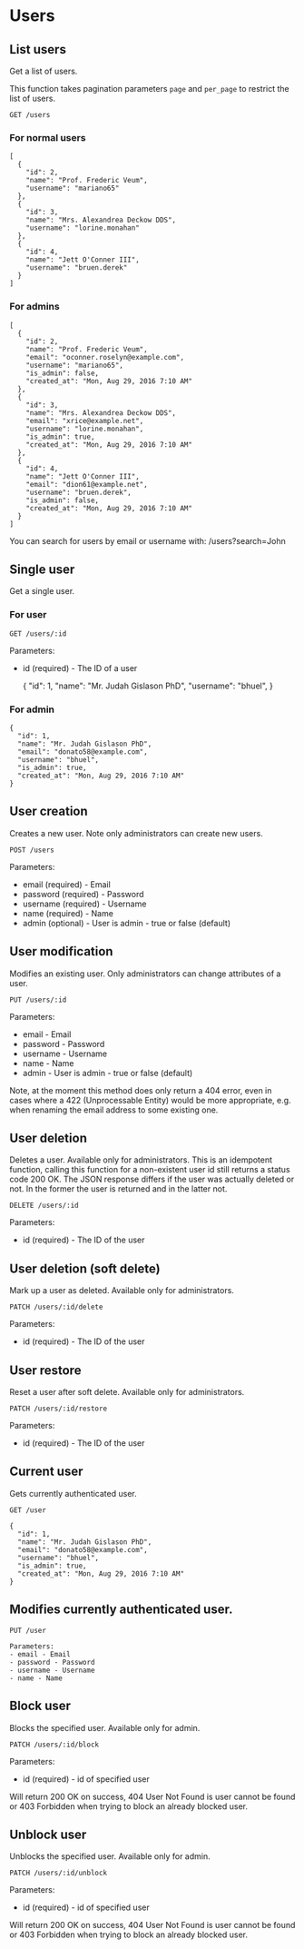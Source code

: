 # Users

## List users

Get a list of users.

This function takes pagination parameters `page` and `per_page` to restrict the list of users.

    GET /users

### For normal users

    [
      {
        "id": 2,
        "name": "Prof. Frederic Veum",
        "username": "mariano65"
      },
      {
        "id": 3,
        "name": "Mrs. Alexandrea Deckow DDS",
        "username": "lorine.monahan"
      },
      {
        "id": 4,
        "name": "Jett O'Conner III",
        "username": "bruen.derek"
      }
    ]

### For admins

    [
      {
        "id": 2,
        "name": "Prof. Frederic Veum",
        "email": "oconner.roselyn@example.com",
        "username": "mariano65",
        "is_admin": false,
        "created_at": "Mon, Aug 29, 2016 7:10 AM"
      },
      {
        "id": 3,
        "name": "Mrs. Alexandrea Deckow DDS",
        "email": "xrice@example.net",
        "username": "lorine.monahan",
        "is_admin": true,
        "created_at": "Mon, Aug 29, 2016 7:10 AM"
      },
      {
        "id": 4,
        "name": "Jett O'Conner III",
        "email": "dion61@example.net",
        "username": "bruen.derek",
        "is_admin": false,
        "created_at": "Mon, Aug 29, 2016 7:10 AM"
      }
    ]

You can search for users by email or username with: /users?search=John

## Single user

Get a single user.

### For user

    GET /users/:id

Parameters:
- id (required) - The ID of a user

    {
      "id": 1,
      "name": "Mr. Judah Gislason PhD",
      "username": "bhuel",
    }

### For admin

    {
      "id": 1,
      "name": "Mr. Judah Gislason PhD",
      "email": "donato58@example.com",
      "username": "bhuel",
      "is_admin": true,
      "created_at": "Mon, Aug 29, 2016 7:10 AM"
    }


## User creation

Creates a new user. Note only administrators can create new users.

    POST /users

Parameters:
- email (required) - Email
- password (required) - Password
- username (required) - Username
- name (required) - Name
- admin (optional) - User is admin - true or false (default)

## User modification

Modifies an existing user. Only administrators can change attributes of a user.

    PUT /users/:id 

Parameters:
- email - Email
- password - Password
- username - Username
- name - Name
- admin - User is admin - true or false (default)

Note, at the moment this method does only return a 404 error, even in cases where a 422 (Unprocessable Entity) would be more appropriate, e.g. when renaming the email address to some existing one.

## User deletion

Deletes a user. Available only for administrators. This is an idempotent function, calling this function for a non-existent user id still returns a status code 200 OK. The JSON response differs if the user was actually deleted or not. In the former the user is returned and in the latter not.

    DELETE /users/:id

Parameters:
- id (required) - The ID of the user

## User deletion (soft delete)

Mark up a user as deleted. Available only for administrators.

    PATCH /users/:id/delete

Parameters:
- id (required) - The ID of the user

## User restore

Reset a user after soft delete. Available only for administrators.

    PATCH /users/:id/restore

Parameters:
- id (required) - The ID of the user

## Current user

Gets currently authenticated user.

    GET /user

    {
      "id": 1,
      "name": "Mr. Judah Gislason PhD",
      "email": "donato58@example.com",
      "username": "bhuel",
      "is_admin": true,
      "created_at": "Mon, Aug 29, 2016 7:10 AM"
    }

## Modifies currently authenticated user.

    PUT /user

    Parameters:
    - email - Email
    - password - Password
    - username - Username
    - name - Name

## Block user

Blocks the specified user. Available only for admin.

    PATCH /users/:id/block

Parameters:
- id (required) - id of specified user

Will return 200 OK on success, 404 User Not Found is user cannot be found or 403 Forbidden when trying to block an already blocked user.

## Unblock user

Unblocks the specified user. Available only for admin.

    PATCH /users/:id/unblock

Parameters:
- id (required) - id of specified user

Will return 200 OK on success, 404 User Not Found is user cannot be found or 403 Forbidden when trying to block an already blocked user.
